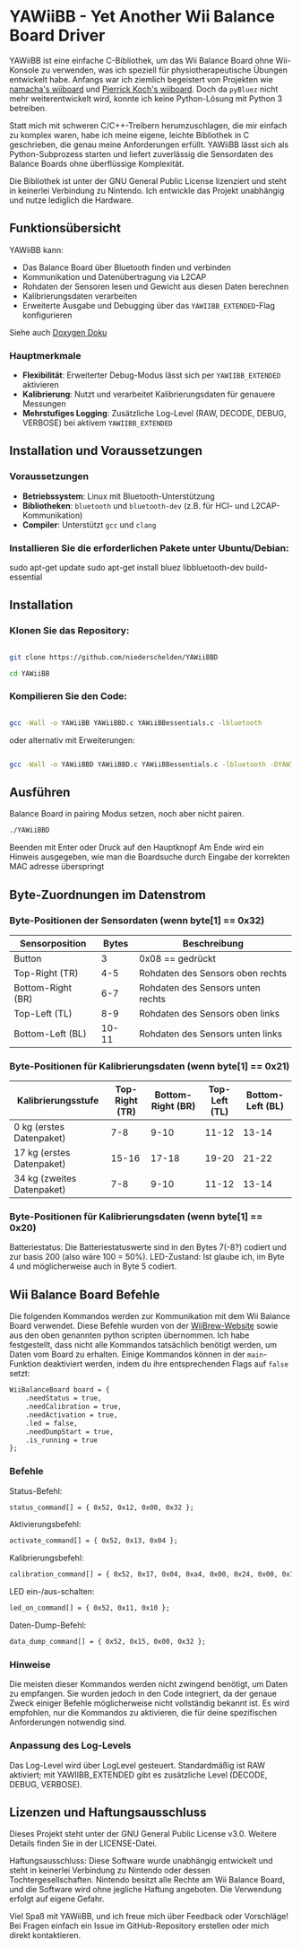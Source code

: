 # YAWiiBB - Yet Another Wii Balance Board Driver

YAWiiBB ist eine einfache C-Bibliothek, um das Wii Balance Board ohne Wii-Konsole zu verwenden, was ich speziell für physiotherapeutische Übungen entwickelt habe. Anfangs war ich ziemlich begeistert von Projekten wie [namacha's wiiboard](https://github.com/namacha/wiiboard) und [Pierrick Koch's wiiboard](https://github.com/PierrickKoch/wiiboard). Doch da `pyBluez` nicht mehr weiterentwickelt wird, konnte ich keine Python-Lösung mit Python 3 betreiben.

Statt mich mit schweren C/C++-Treibern herumzuschlagen, die mir einfach zu komplex waren, habe ich meine eigene, leichte Bibliothek in C geschrieben, die genau meine Anforderungen erfüllt. YAWiiBB lässt sich als Python-Subprozess starten und liefert zuverlässig die Sensordaten des Balance Boards ohne überflüssige Komplexität.

Die Bibliothek ist unter der GNU General Public License lizenziert und steht in keinerlei Verbindung zu Nintendo. Ich entwickle das Projekt unabhängig und nutze lediglich die Hardware.

## Funktionsübersicht

YAWiiBB kann:
- Das Balance Board über Bluetooth finden und verbinden
- Kommunikation und Datenübertragung via L2CAP
- Rohdaten der Sensoren lesen und Gewicht aus diesen Daten berechnen
- Kalibrierungsdaten verarbeiten
- Erweiterte Ausgabe und Debugging über das `YAWIIBB_EXTENDED`-Flag konfigurieren

Siehe auch [Doxygen Doku](https://niederschelden.github.io/YAWiiBBD/files.html)

### Hauptmerkmale

- **Flexibilität**: Erweiterter Debug-Modus lässt sich per `YAWIIBB_EXTENDED` aktivieren
- **Kalibrierung**: Nutzt und verarbeitet Kalibrierungsdaten für genauere Messungen
- **Mehrstufiges Logging**: Zusätzliche Log-Level (RAW, DECODE, DEBUG, VERBOSE) bei aktivem `YAWIIBB_EXTENDED`

## Installation und Voraussetzungen

### Voraussetzungen

- **Betriebssystem**: Linux mit Bluetooth-Unterstützung
- **Bibliotheken**: `bluetooth` und `bluetooth-dev` (z.B. für HCI- und L2CAP-Kommunikation)
- **Compiler**: Unterstützt `gcc` und `clang`



### Installieren Sie die erforderlichen Pakete unter Ubuntu/Debian:

sudo apt-get update
sudo apt-get install bluez libbluetooth-dev build-essential


## Installation

### Klonen Sie das Repository:

```bash

git clone https://github.com/niederschelden/YAWiiBBD

cd YAWiiBB
```
### Kompilieren Sie den Code:

```bash

gcc -Wall -o YAWiiBB YAWiiBBD.c YAWiiBBessentials.c -lbluetooth
```
oder alternativ mit Erweiterungen:

```bash

gcc -Wall -o YAWiiBBD YAWiiBBD.c YAWiiBBessentials.c -lbluetooth -DYAWIIBB_EXTENDED
```
## Ausführen
Balance Board in pairing Modus setzen, noch aber nicht pairen.
```bash
./YAWiiBBD
```
Beenden mit Enter oder Druck auf den Hauptknopf
Am Ende wird ein Hinweis ausgegeben, wie man die Boardsuche durch Eingabe der korrekten MAC adresse überspringt

## Byte-Zuordnungen im Datenstrom

### Byte-Positionen der Sensordaten (wenn byte[1] == 0x32)

| Sensorposition    | Bytes | Beschreibung                     |
|-------------------|-------|----------------------------------|
| Button            | 3     | 0x08 == gedrückt                 |
| Top-Right (TR)    | 4-5   | Rohdaten des Sensors oben rechts |
| Bottom-Right (BR) | 6-7   | Rohdaten des Sensors unten rechts|
| Top-Left (TL)     | 8-9   | Rohdaten des Sensors oben links  |
| Bottom-Left (BL)  | 10-11 | Rohdaten des Sensors unten links  |

### Byte-Positionen für Kalibrierungsdaten (wenn byte[1] == 0x21)

| Kalibrierungsstufe | Top-Right (TR) | Bottom-Right (BR) | Top-Left (TL) | Bottom-Left (BL) |
|------------------------------|----------------|--------------------|---------------|-------------------|
| 0 kg (erstes Datenpaket)     | 7-8            | 9-10              | 11-12         | 13-14            |
| 17 kg (erstes Datenpaket)    | 15-16          | 17-18             | 19-20         | 21-22            |
| 34 kg (zweites Datenpaket)   | 7-8            | 9-10              | 11-12         | 13-14            |

### Byte-Positionen für Kalibrierungsdaten (wenn byte[1] == 0x20)

Batteriestatus: Die Batteriestatuswerte sind in den Bytes 7(-8?) codiert und zur basis 200 (also wäre 100 = 50%).
LED-Zustand: Ist glaube ich, im Byte 4 und möglicherweise auch in Byte 5 codiert.

## Wii Balance Board Befehle

Die folgenden Kommandos werden zur Kommunikation mit dem Wii Balance Board verwendet. Diese Befehle wurden von der [WiiBrew-Website](https://wiibrew.org/wiki/Wii_Balance_Board#Wii_Initialisation_Sequence) sowie aus den oben genannten python scripten übernommen. Ich habe festgestellt, dass nicht alle Kommandos tatsächlich benötigt werden, um Daten vom Board zu erhalten. Einige Kommandos können in der `main`-Funktion deaktiviert werden, indem du ihre entsprechenden Flags auf `false` setzt:

```Markdown
WiiBalanceBoard board = {
    .needStatus = true,
    .needCalibration = true,
    .needActivation = true,
    .led = false,
    .needDumpStart = true,
    .is_running = true
};
```
### Befehle

Status-Befehl:
```Markdown
status_command[] = { 0x52, 0x12, 0x00, 0x32 };
```
Aktivierungsbefehl:
```Markdown
activate_command[] = { 0x52, 0x13, 0x04 };
```
Kalibrierungsbefehl:
```Markdown
calibration_command[] = { 0x52, 0x17, 0x04, 0xa4, 0x00, 0x24, 0x00, 0x18 };
```
LED ein-/aus-schalten:
```Markdown
led_on_command[] = { 0x52, 0x11, 0x10 };
```
Daten-Dump-Befehl:
```Markdown
data_dump_command[] = { 0x52, 0x15, 0x00, 0x32 };
```
### Hinweise

Die meisten dieser Kommandos werden nicht zwingend benötigt, um Daten zu empfangen. Sie wurden jedoch in den Code integriert, da der genaue Zweck einiger Befehle möglicherweise nicht vollständig bekannt ist. Es wird empfohlen, nur die Kommandos zu aktivieren, die für deine spezifischen Anforderungen notwendig sind.


### Anpassung des Log-Levels

Das Log-Level wird über LogLevel gesteuert. Standardmäßig ist RAW aktiviert; mit YAWIIBB_EXTENDED gibt es zusätzliche Level (DECODE, DEBUG, VERBOSE).

## Lizenzen und Haftungsausschluss

Dieses Projekt steht unter der GNU General Public License v3.0. Weitere Details finden Sie in der LICENSE-Datei.

Haftungsausschluss: Diese Software wurde unabhängig entwickelt und steht in keinerlei Verbindung zu Nintendo oder dessen Tochtergesellschaften. Nintendo besitzt alle Rechte am Wii Balance Board, und die Software wird ohne jegliche Haftung angeboten. Die Verwendung erfolgt auf eigene Gefahr.

Viel Spaß mit YAWiiBB, und ich freue mich über Feedback oder Vorschläge! Bei Fragen einfach ein Issue im GitHub-Repository erstellen oder mich direkt kontaktieren.
